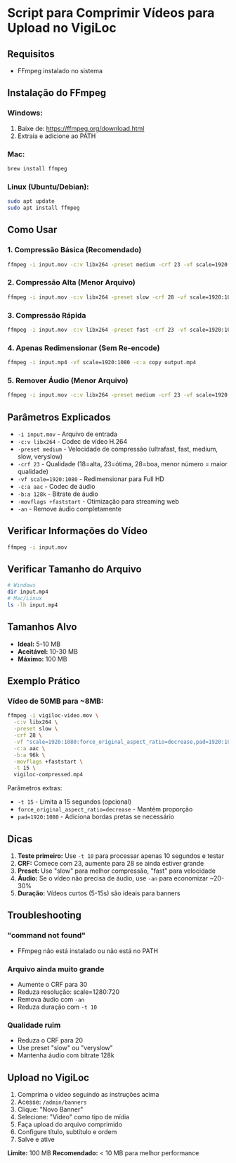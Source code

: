 # Script para Comprimir Vídeos para Upload no VigiLoc

## Requisitos
- FFmpeg instalado no sistema

## Instalação do FFmpeg

### Windows:
1. Baixe de: https://ffmpeg.org/download.html
2. Extraia e adicione ao PATH

### Mac:
```bash
brew install ffmpeg
```

### Linux (Ubuntu/Debian):
```bash
sudo apt update
sudo apt install ffmpeg
```

## Como Usar

### 1. Compressão Básica (Recomendado)
```bash
ffmpeg -i input.mov -c:v libx264 -preset medium -crf 23 -vf scale=1920:1080 -c:a aac -b:a 128k -movflags +faststart output.mp4
```

### 2. Compressão Alta (Menor Arquivo)
```bash
ffmpeg -i input.mov -c:v libx264 -preset slow -crf 28 -vf scale=1920:1080 -c:a aac -b:a 96k -movflags +faststart output.mp4
```

### 3. Compressão Rápida
```bash
ffmpeg -i input.mov -c:v libx264 -preset fast -crf 23 -vf scale=1920:1080 -c:a aac -b:a 128k -movflags +faststart output.mp4
```

### 4. Apenas Redimensionar (Sem Re-encode)
```bash
ffmpeg -i input.mp4 -vf scale=1920:1080 -c:a copy output.mp4
```

### 5. Remover Áudio (Menor Arquivo)
```bash
ffmpeg -i input.mov -c:v libx264 -preset medium -crf 23 -vf scale=1920:1080 -an -movflags +faststart output.mp4
```

## Parâmetros Explicados

- `-i input.mov` - Arquivo de entrada
- `-c:v libx264` - Codec de vídeo H.264
- `-preset medium` - Velocidade de compressão (ultrafast, fast, medium, slow, veryslow)
- `-crf 23` - Qualidade (18=alta, 23=ótima, 28=boa, menor número = maior qualidade)
- `-vf scale=1920:1080` - Redimensionar para Full HD
- `-c:a aac` - Codec de áudio
- `-b:a 128k` - Bitrate de áudio
- `-movflags +faststart` - Otimização para streaming web
- `-an` - Remove áudio completamente

## Verificar Informações do Vídeo
```bash
ffmpeg -i input.mov
```

## Verificar Tamanho do Arquivo
```bash
# Windows
dir input.mp4
# Mac/Linux
ls -lh input.mp4
```

## Tamanhos Alvo

- **Ideal:** 5-10 MB
- **Aceitável:** 10-30 MB
- **Máximo:** 100 MB

## Exemplo Prático

### Vídeo de 50MB para ~8MB:
```bash
ffmpeg -i vigiloc-video.mov \
  -c:v libx264 \
  -preset slow \
  -crf 28 \
  -vf "scale=1920:1080:force_original_aspect_ratio=decrease,pad=1920:1080:(ow-iw)/2:(oh-ih)/2" \
  -c:a aac \
  -b:a 96k \
  -movflags +faststart \
  -t 15 \
  vigiloc-compressed.mp4
```

Parâmetros extras:
- `-t 15` - Limita a 15 segundos (opcional)
- `force_original_aspect_ratio=decrease` - Mantém proporção
- `pad=1920:1080` - Adiciona bordas pretas se necessário

## Dicas

1. **Teste primeiro:** Use `-t 10` para processar apenas 10 segundos e testar
2. **CRF:** Comece com 23, aumente para 28 se ainda estiver grande
3. **Preset:** Use "slow" para melhor compressão, "fast" para velocidade
4. **Áudio:** Se o vídeo não precisa de áudio, use `-an` para economizar ~20-30%
5. **Duração:** Vídeos curtos (5-15s) são ideais para banners

## Troubleshooting

### "command not found"
- FFmpeg não está instalado ou não está no PATH

### Arquivo ainda muito grande
- Aumente o CRF para 30
- Reduza resolução: scale=1280:720
- Remova áudio com `-an`
- Reduza duração com `-t 10`

### Qualidade ruim
- Reduza o CRF para 20
- Use preset "slow" ou "veryslow"
- Mantenha áudio com bitrate 128k

## Upload no VigiLoc

1. Comprima o vídeo seguindo as instruções acima
2. Acesse: `/admin/banners`
3. Clique: "Novo Banner"
4. Selecione: "Vídeo" como tipo de mídia
5. Faça upload do arquivo comprimido
6. Configure título, subtítulo e ordem
7. Salve e ative

**Limite:** 100 MB
**Recomendado:** < 10 MB para melhor performance

